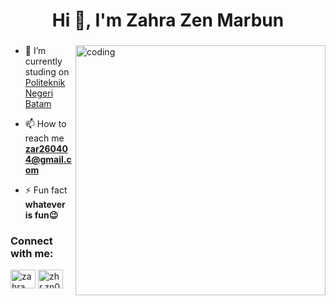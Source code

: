 <h1 align="center">Hi 👋, I'm Zahra Zen Marbun</h1>
 
<h3 align="center"></h3>

<img align="right" alt="coding" width="400" src="https://media2.giphy.com/media/2IudUHdI075HL02Pkk/giphy.gif?cid=6c09b952dsr55gumai4jteidsw2on00knxj42ohih8n4hd8z&ep=v1_internal_gif_by_id&rid=giphy.gif&ct=g"> 

- 🔭 I’m currently studing on [Politeknik Negeri Batam](https://www.polibatam.ac.id/)

- 📫 How to reach me **zar260404@gmail.com**

- ⚡ Fun fact **whatever is fun😉**

<h3 align="left">Connect with me:</h3>
<p align="left">
<a href="https://linkedin.com/in/zahra zen marbun" target="blank"><img align="center" src="https://raw.githubusercontent.com/rahuldkjain/github-profile-readme-generator/master/src/images/icons/Social/linked-in-alt.svg" alt="zahra zen marbun" height="30" width="40" /></a>
<a href="https://instagram.com/zhr.zn01" target="blank"><img align="center" src="https://raw.githubusercontent.com/rahuldkjain/github-profile-readme-generator/master/src/images/icons/Social/instagram.svg" alt="zhr.zn01" height="30" width="40" /></a>
</p>

